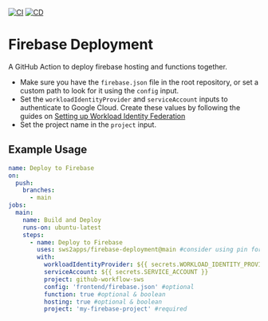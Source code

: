 [![CI](https://github.com/sws2apps/firebase-deployment/actions/workflows/ci.yml/badge.svg)](https://github.com/sws2apps/firebase-deployment/actions/workflows/ci.yml)
[![CD](https://github.com/sws2apps/firebase-deployment/actions/workflows/publish.yml/badge.svg)](https://github.com/sws2apps/firebase-deployment/actions/workflows/publish.yml)

# Firebase Deployment

A GitHub Action to deploy firebase hosting and functions together.

- Make sure you have the `firebase.json` file in the root repository, or set a custom path to look for it using the `config` input.
- Set the `workloadIdentityProvider` and `serviceAccount` inputs to authenticate to Google Cloud. Create these values by following the guides on [Setting up Workload Identity Federation](https://github.com/google-github-actions/auth#setting-up-workload-identity-federation)
- Set the project name in the `project` input.

## Example Usage

```yaml
name: Deploy to Firebase
on:
  push:
    branches:
      - main
jobs:
  main:
    name: Build and Deploy
    runs-on: ubuntu-latest
    steps:
      - name: Deploy to Firebase
        uses: sws2apps/firebase-deployment@main #consider using pin for dependabot auto update
        with:
          workloadIdentityProvider: ${{ secrets.WORKLOAD_IDENTITY_PROVIDER }}
          serviceAccount: ${{ secrets.SERVICE_ACCOUNT }}
          project: github-workflow-sws
          config: 'frontend/firebase.json' #optional
          function: true #optional & boolean
          hosting: true #optional & boolean
          project: 'my-firebase-project' #required
```
